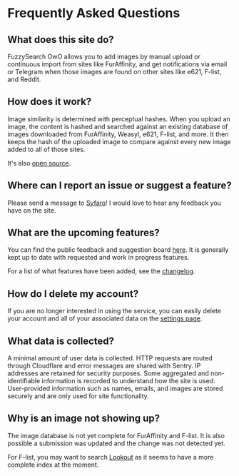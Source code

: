 # Frequently Asked Questions

## What does this site do?

FuzzySearch OwO allows you to add images by manual upload or continuous import
from sites like FurAffinity, and get notifications via email or Telegram when
those images are found on other sites like e621, F-list, and Reddit.

## How does it work?

Image similarity is determined with perceptual hashes. When you upload an image,
the content is hashed and searched against an existing database of images
downloaded from FurAffinity, Weasyl, e621, F-list, and more. It then keeps the
hash of the uploaded image to compare against every new image added to all of
those sites.

It's also [open source](https://github.com/Syfaro/fuzzysearch-owo).

## Where can I report an issue or suggest a feature?

Please send a message to [Syfaro](https://syfaro.net)! I would love to hear any
feedback you have on the site.

## What are the upcoming features?

You can find the public feedback and suggestion board
[here](https://owo-feedback.fuzzysearch.net). It is generally kept up to date
with requested and work in progress features.

For a list of what features have been added, see the [changelog](/changelog).

## How do I delete my account?

If you are no longer interested in using the service, you can easily delete your
account and all of your associated data on the [settings page](/user/settings).

## What data is collected?

A minimal amount of user data is collected. HTTP requests are routed through
Cloudflare and error messages are shared with Sentry. IP addresses are retained
for security purposes. Some aggregated and non-identifiable information is
recorded to understand how the site is used. User-provided information such as
names, emails, and images are stored securely and are only used for site
functionality.

## Why is an image not showing up?

The image database is not yet complete for FurAffinity and F-list. It is also
possible a submission was updated and the change was not detected yet.

For F-list, you may want to search [Lookout](https://lookout.best) as it seems
to have a more complete index at the moment.
